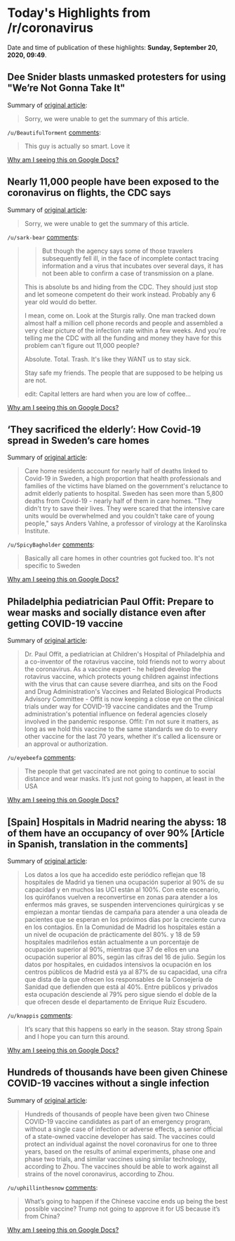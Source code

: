 # Today's Highlights from /r/coronavirus

Date and time of publication of these highlights: **Sunday, September 20, 2020, 09:49**.

## Dee Snider blasts unmasked protesters for using "We’re Not Gonna Take It"

Summary of [original article](https://www.nj.com/coronavirus/2020/09/dee-snider-blasts-unmasked-protesters-for-using-were-not-gonna-take-it.html):

> Sorry, we were unable to get the summary of this article.

`/u/BeautifulTorment` [comments](https://www.reddit.com/r/Coronavirus/comments/iw5dtc/dee_snider_blasts_unmasked_protesters_for_using/):

> This guy is actually so smart. Love it

[Why am I seeing this on Google Docs?](https://docs.google.com/document/d/1Dc6We63vOXIZsc0op-Bt4abqkYjXzOigalQqFxmvvbM/edit?usp=sharing)

## Nearly 11,000 people have been exposed to the coronavirus on flights, the CDC says

Summary of [original article](https://www.washingtonpost.com/local/trafficandcommuting/nearly-11000-people-have-been-exposed-to-the-coronavirus-on-flights-the-cdc-says/2020/09/19/d609adbc-ed27-11ea-99a1-71343d03bc29_story.html):

> Sorry, we were unable to get the summary of this article.

`/u/sark-bear` [comments](https://www.reddit.com/r/Coronavirus/comments/iwd6fr/nearly_11000_people_have_been_exposed_to_the/):

> > But though the agency says some of those travelers subsequently fell ill, in the face of incomplete contact tracing information and a virus that incubates over several days, it has not been able to confirm a case of transmission on a plane.
> 
> This is absolute bs and hiding from the CDC. They should just stop and let someone competent do their work instead. Probably any 6 year old would do better.
> 
> I mean, come on. Look at the Sturgis rally. One man tracked down almost half a million cell phone records and people and assembled a very clear picture of the infection rate within a few weeks. And you're telling me the CDC with all the funding and money they have for this problem can't figure out 11,000 people?
> 
> Absolute. Total. Trash. It's like they WANT us to stay sick.
> 
> Stay safe my friends. The people that are supposed to be helping us are not.
> 
> edit: Capital letters are hard when you are low of coffee...

[Why am I seeing this on Google Docs?](https://docs.google.com/document/d/1Dc6We63vOXIZsc0op-Bt4abqkYjXzOigalQqFxmvvbM/edit?usp=sharing)

## ‘They sacrificed the elderly’: How Covid-19 spread in Sweden’s care homes

Summary of [original article](https://www.france24.com/en/20200916-they-sacrificed-the-elderly-how-covid-19-spread-in-sweden-s-care-homes):

> Care home residents account for nearly half of deaths linked to Covid-19 in Sweden, a high proportion that health professionals and families of the victims have blamed on the government's reluctance to admit elderly patients to hospital. Sweden has seen more than 5,800 deaths from Covid-19 - nearly half of them in care homes. "They didn't try to save their lives. They were scared that the intensive care units would be overwhelmed and you couldn't take care of young people," says Anders Vahlne, a professor of virology at the Karolinska Institute.

`/u/SpicyBagholder` [comments](https://www.reddit.com/r/Coronavirus/comments/iw3hwv/they_sacrificed_the_elderly_how_covid19_spread_in/):

> Basically all care homes in other countries got fucked too. It's not specific to Sweden

[Why am I seeing this on Google Docs?](https://docs.google.com/document/d/1Dc6We63vOXIZsc0op-Bt4abqkYjXzOigalQqFxmvvbM/edit?usp=sharing)

## Philadelphia pediatrician Paul Offit: Prepare to wear masks and socially distance even after getting COVID-19 vaccine

Summary of [original article](https://www.marketwatch.com/story/dr-offit-prepare-to-wear-masks-and-socially-distance-even-after-getting-covid-19-vaccine-2020-09-17):

> Dr. Paul Offit, a pediatrician at Children's Hospital of Philadelphia and a co-inventor of the rotavirus vaccine, told friends not to worry about the coronavirus. As a vaccine expert - he helped develop the rotavirus vaccine, which protects young children against infections with the virus that can cause severe diarrhea, and sits on the Food and Drug Administration's Vaccines and Related Biological Products Advisory Committee - Offit is now keeping a close eye on the clinical trials under way for COVID-19 vaccine candidates and the Trump administration's potential influence on federal agencies closely involved in the pandemic response. Offit: I'm not sure it matters, as long as we hold this vaccine to the same standards we do to every other vaccine for the last 70 years, whether it's called a licensure or an approval or authorization.

`/u/eyebeefa` [comments](https://www.reddit.com/r/Coronavirus/comments/iwewda/philadelphia_pediatrician_paul_offit_prepare_to/):

> The people that get vaccinated are not going to continue to social distance and wear masks. It’s just not going to happen, at least in the USA

[Why am I seeing this on Google Docs?](https://docs.google.com/document/d/1Dc6We63vOXIZsc0op-Bt4abqkYjXzOigalQqFxmvvbM/edit?usp=sharing)

## [Spain] Hospitals in Madrid nearing the abyss: 18 of them have an occupancy of over 90% [Article in Spanish, translation in the comments]

Summary of [original article](https://www.eldiario.es/madrid/hospitales-madrid-acercan-abismo-18-ocupacion-superior-90_1_6231636.html):

> Los datos a los que ha accedido este periódico reflejan que 18 hospitales de Madrid ya tienen una ocupación superior al 90% de su capacidad y en muchos las UCI están al 100%. Con este escenario, los quirófanos vuelven a reconvertirse en zonas para atender a los enfermos más graves, se suspenden intervenciones quirúrgicas y se empiezan a montar tiendas de campaña para atender a una oleada de pacientes que se esperan en los próximos días por la creciente curva en los contagios. En la Comunidad de Madrid los hospitales están a un nivel de ocupación de prácticamente del 80%. y 18 de 59 hospitales madrileños están actualmente a un porcentaje de ocupación superior al 90%, mientras que 37 de ellos en una ocupación superior al 80%, según las cifras del 16 de julio. Según los datos por hospitales, en cuidados intensivos la ocupación en los centros públicos de Madrid está ya al 87% de su capacidad, una cifra que dista de la que ofrecen los responsables de la Consejería de Sanidad que defienden que está al 40%. Entre públicos y privados esta ocupación desciende al 79% pero sigue siendo el doble de la que ofrecen desde el departamento de Enrique Ruiz Escudero.

`/u/knappis` [comments](https://www.reddit.com/r/Coronavirus/comments/iwbzwi/spain_hospitals_in_madrid_nearing_the_abyss_18_of/):

> It’s scary that this happens so early in the season. Stay strong Spain and I hope you can turn this around.

[Why am I seeing this on Google Docs?](https://docs.google.com/document/d/1Dc6We63vOXIZsc0op-Bt4abqkYjXzOigalQqFxmvvbM/edit?usp=sharing)

## Hundreds of thousands have been given Chinese COVID-19 vaccines without a single infection

Summary of [original article](https://news.cgtn.com/news/2020-09-11/Hundreds-of-thousands-have-been-given-Chinese-COVID-19-vaccines-THnoo6BcFG/index.html):

> Hundreds of thousands of people have been given two Chinese COVID-19 vaccine candidates as part of an emergency program, without a single case of infection or adverse effects, a senior official of a state-owned vaccine developer has said. The vaccines could protect an individual against the novel coronavirus for one to three years, based on the results of animal experiments, phase one and phase two trials, and similar vaccines using similar technology, according to Zhou. The vaccines should be able to work against all strains of the novel coronavirus, according to Zhou.

`/u/uphillinthesnow` [comments](https://www.reddit.com/r/Coronavirus/comments/iw2csc/hundreds_of_thousands_have_been_given_chinese/):

> What’s going to happen if the Chinese vaccine ends up being the best possible vaccine?  Trump not going to approve it for US because it’s from China?

[Why am I seeing this on Google Docs?](https://docs.google.com/document/d/1Dc6We63vOXIZsc0op-Bt4abqkYjXzOigalQqFxmvvbM/edit?usp=sharing)

